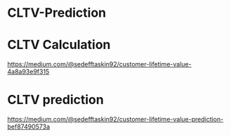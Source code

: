 # CLTV-Prediction

# CLTV Calculation
https://medium.com/@sedefftaskin92/customer-lifetime-value-4a8a93e9f315

# CLTV prediction
https://medium.com/@sedefftaskin92/customer-lifetime-value-prediction-bef87490573a
